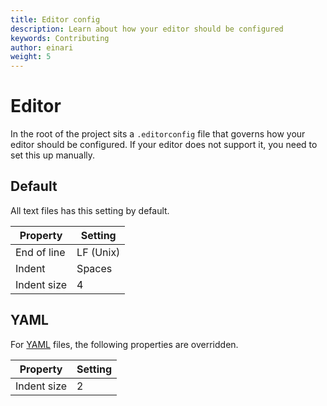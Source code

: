 ```yaml
---
title: Editor config
description: Learn about how your editor should be configured
keywords: Contributing
author: einari
weight: 5
---
```


# Editor

In the root of the project sits a `.editorconfig` file that governs how your editor should be configured. If your editor does not support it, you need to
set this up manually.

## Default

All text files has this setting by default.

| Property    | Setting   |
| ----------- | --------- |
| End of line | LF (Unix) |
| Indent      | Spaces    |
| Indent size | 4         |

## YAML

For [YAML](https://en.wikipedia.org/wiki/YAML) files, the following properties are overridden.

| Property    | Setting   |
| ----------- | --------- |
| Indent size | 2         |
